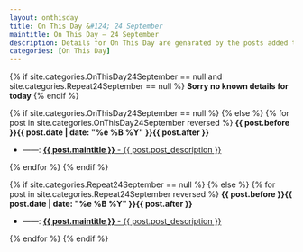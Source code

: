 ```yaml
---
layout: onthisday
title: On This Day &#124; 24 September
maintitle: On This Day — 24 September
description: Details for On This Day are genarated by the posts added to the website so the content is subject to changes/updates over time.
categories: [On This Day]
---
```


{% if site.categories.OnThisDay24September == null and site.categories.Repeat24September == null %}
<strong>Sorry no known details for today</strong>
{% endif %}

{% if site.categories.OnThisDay24September == null %}
{% else %}
{% for post in site.categories.OnThisDay24September reversed %}
<strong>{{ post.before }}{{ post.date | date: "%e %B %Y" }}{{ post.after }}</strong>
<ul>
<li> ——: <a href="{{ post.url }}"><strong>{{ post.maintitle }}</strong> - {{ post.post_description }}</a></li>
</ul>
{% endfor %}
{% endif %}

{% if site.categories.Repeat24September == null %}
{% else %}
{% for post in site.categories.Repeat24September reversed %}
<strong>{{ post.before }}{{ post.date | date: "%e %B %Y" }}{{ post.after }}</strong>
<ul>
<li> ——: <a href="{{ post.url }}"><strong>{{ post.maintitle }}</strong> - {{ post.post_description }}</a></li>
</ul>
{% endfor %}
{% endif %}
